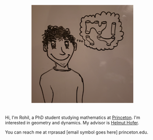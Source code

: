 ---
---

<img src="assets/imgs/drawing.jpg" alt="Picture of me" style="display:block;margin-left:auto;margin-right:auto;width:66%;padding-bottom:25px"> 

Hi, I'm Rohil, a PhD student studying mathematics at [Princeton](https://www.math.princeton.edu/people/rohil-prasad). I'm interested in geometry and dynamics. My advisor is [Helmut Hofer](https://www.math.ias.edu/people/faculty/hofer). 

You can reach me at rrprasad \[email symbol goes here\] princeton.edu. 

